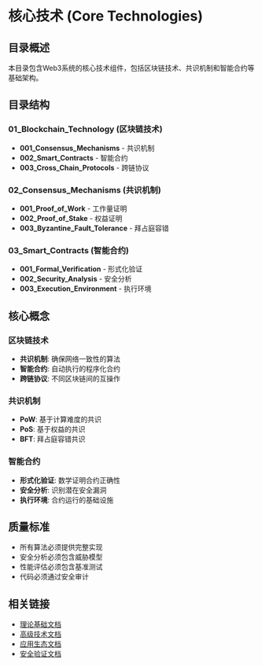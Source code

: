 # 核心技术 (Core Technologies)

## 目录概述

本目录包含Web3系统的核心技术组件，包括区块链技术、共识机制和智能合约等基础架构。

## 目录结构

### 01_Blockchain_Technology (区块链技术)
- **001_Consensus_Mechanisms** - 共识机制
- **002_Smart_Contracts** - 智能合约
- **003_Cross_Chain_Protocols** - 跨链协议

### 02_Consensus_Mechanisms (共识机制)
- **001_Proof_of_Work** - 工作量证明
- **002_Proof_of_Stake** - 权益证明
- **003_Byzantine_Fault_Tolerance** - 拜占庭容错

### 03_Smart_Contracts (智能合约)
- **001_Formal_Verification** - 形式化验证
- **002_Security_Analysis** - 安全分析
- **003_Execution_Environment** - 执行环境

## 核心概念

### 区块链技术
- **共识机制**: 确保网络一致性的算法
- **智能合约**: 自动执行的程序化合约
- **跨链协议**: 不同区块链间的互操作

### 共识机制
- **PoW**: 基于计算难度的共识
- **PoS**: 基于权益的共识
- **BFT**: 拜占庭容错共识

### 智能合约
- **形式化验证**: 数学证明合约正确性
- **安全分析**: 识别潜在安全漏洞
- **执行环境**: 合约运行的基础设施

## 质量标准

- 所有算法必须提供完整实现
- 安全分析必须包含威胁模型
- 性能评估必须包含基准测试
- 代码必须通过安全审计

## 相关链接

- [理论基础文档](../01_Theoretical_Foundations/)
- [高级技术文档](../04_Advanced_Technologies/)
- [应用生态文档](../05_Application_Ecosystem/)
- [安全验证文档](../12_Security_And_Verification/)
